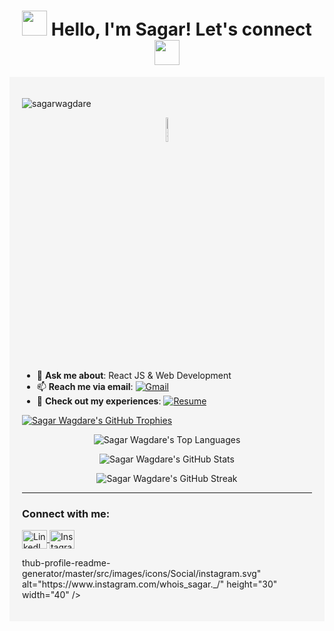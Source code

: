 <h1 align="center"><img src="https://user-images.githubusercontent.com/74038190/213844263-a8897a51-32f4-4b3b-b5c2-e1528b89f6f3.png" width="40px" /> Hello, I'm Sagar! Let's connect <img src="https://user-images.githubusercontent.com/74038190/213844263-a8897a51-32f4-4b3b-b5c2-e1528b89f6f3.png" width="40px" /></h3>

<div style="background-color: #f5f5f5; padding: 20px;">
<p align="left"> <img src="https://komarev.com/ghpvc/?username=sagarwagdare&label=Profile%20views&color=F40B0C&bgColor=#FFFFFF&style=flat" alt="sagarwagdare" /> </p>
<!-- <img  src="https://www.wingstechsolutions.com/wp-content/uploads/2022/03/full-stack-development.gif" alt="Sagar Wagdare" width="100%" height="auto"/> -->
   
  <p align="center"> <img src="https://raw.githubusercontent.com/Tarikul-Islam-Anik/Animated-Fluent-Emojis/master/Emojis/Smilies/Beaming%20Face%20with%20Smiling%20Eyes.png" alt="Slightly Smiling Face" width="10%" height="10%" /> </p>


- 💬 **Ask me about**: React JS & Web Development  
- 📫 **Reach me via email**: [![Gmail](https://img.shields.io/badge/-sagarwagdare2001@gmail.com-D14836?style=flat-square&logo=Gmail&logoColor=white)](mailto:sagarwagdare2001@gmail.com)  
- 📄 **Check out my experiences**: [![Resume](https://img.shields.io/badge/-View%20My%20Resume-0A66C2?style=flat-square&logo=google-drive&logoColor=white)](https://docs.google.com/document/d/1qzekEJkiCIAqrBWDEmct5k5FXV7xVp82T7dEZMj7uGA/edit?usp=sharing)

<p align="left">
  <a href="https://github.com/ryo-ma/github-profile-trophy">
    <img src="https://github-profile-trophy.vercel.app/?username=sagarwagdare" alt="Sagar Wagdare's GitHub Trophies" />
  </a>
</p>

<p align="center">
  <img src="https://github-readme-stats.vercel.app/api/top-langs?username=sagarwagdare&show_icons=true&locale=en&layout=compact" alt="Sagar Wagdare's Top Languages" />
</p>

<p align="center">
  <img src="https://github-readme-stats.vercel.app/api?username=sagarwagdare&show_icons=true&locale=en" alt="Sagar Wagdare's GitHub Stats" />
</p>

<p align="center">
  <img src="https://github-readme-streak-stats.herokuapp.com/?user=sagarwagdare" alt="Sagar Wagdare's GitHub Streak" />
</p>

---

### Connect with me:

<p align="left">
  <a href="https://www.linkedin.com/in/sagarwagdare/" target="blank">
    <img align="center" src="https://raw.githubusercontent.com/rahuldkjain/github-profile-readme-generator/master/src/images/icons/Social/linked-in-alt.svg" alt="LinkedIn: Sagar Wagdare" height="30" width="40" />
  </a>
  <a href="https://www.instagram.com/whois_sagar._/" target="blank">
    <img align="center" src="https://raw.githubusercontent.com/rahuldkjain/github-profile-readme-generator/master/src/images/icons/Social/instagram.svg" alt="Instagram: @whois_sagar._" height="30" width="40" />
  </a>
</p>
thub-profile-readme-generator/master/src/images/icons/Social/instagram.svg" alt="https://www.instagram.com/whois_sagar._/" height="30" width="40" /></a>
</p>
